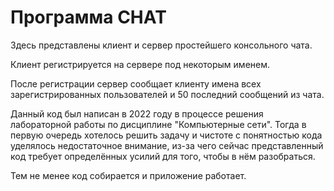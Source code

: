 # Программа CHAT
Здесь представлены клиент и сервер простейшего консольного чата.

Клиент регистрируется на сервере под некоторым именем.

После регистрации сервер сообщает клиенту имена всех зарегистрированных 
пользователей и 50 последний сообщений из чата.

Данный код был написан в 2022 году в процессе решения лабораторной 
работы по дисциплине "Компьютерные сети". Тогда в первую очередь хотелось 
решить задачу и чистоте с понятностью кода уделялось недостаточное внимание, 
из-за чего сейчас представленный код требует определённых усилий для того, 
чтобы в нём разобраться. 

Тем не менее код собирается и приложение работает.
